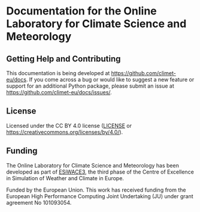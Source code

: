 # Documentation for the Online Laboratory for Climate Science and Meteorology

## Getting Help and Contributing

This documentation is being developed at https://github.com/climet-eu/docs. If you come across a bug or would like to suggest a new feature or support for an additional Python package, please submit an issue at https://github.com/climet-eu/docs/issues/.


## License

Licensed under the CC BY 4.0 license ([LICENSE](LICENSE.txt) or https://creativecommons.org/licenses/by/4.0/).


## Funding

The Online Laboratory for Climate Science and Meteorology has been developed as part of [ESiWACE3](https://www.esiwace.eu), the third phase of the Centre of Excellence in Simulation of Weather and Climate in Europe.

Funded by the European Union. This work has received funding from the European High Performance Computing Joint Undertaking (JU) under grant agreement No 101093054.
